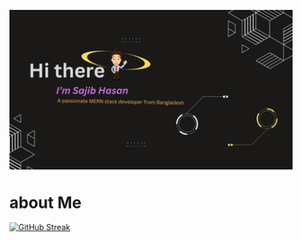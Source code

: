 [![An old rock in the desert](/images/Banner1.png "Shiprock, New Mexico by Beau Rogers")](/images/Banner1.png)

###
# about Me


[![GitHub Streak](https://github-readme-streak-stats.herokuapp.com?user=Sajib37&theme=dark&border_radius=7&card_width=500)](https://git.io/streak-stats)